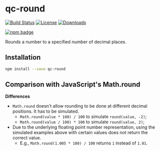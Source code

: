 # qc-round

[![Build Status][travis-svg]][travis-url]
[![License][license-image]][license-url]
[![Downloads][downloads-image]][downloads-url]

[![npm badge][npm-badge-png]][package-url]

Rounds a number to a specified number of decimal places.


## Installation

```sh
npm install --save qc-round
```


## Comparison with JavaScript's Math.round

**Differences**

* `Math.round` doesn't allow rounding to be done at different decimal positions.  It has to be simulated.
  - `Math.round(value * 100) / 100` to simulate `round(value, -2)`;
  - `Math.round(value / 100) * 100` to simulate `round(value, 2)`;
* Due to the underlying floating point number representation, using the simulated examples above with certain values
  does not return the correct value.
  - E.g., `Math.round(1.005 * 100) / 100` returns `1` instead of `1.01`.


[downloads-image]: http://img.shields.io/npm/dm/qc-round.svg
[downloads-url]: http://npm-stat.com/charts.html?package=qc-round
[license-image]: http://img.shields.io/npm/l/qc-round.svg
[license-url]: LICENSE
[package-url]: https://npmjs.org/package/qc-round
[npm-badge-png]: https://nodei.co/npm/qc-to_bool.png?downloads=true&stars=true
[travis-svg]: https://travis-ci.org/hypersoftllc/qc-round.svg?branch=master
[travis-url]: https://travis-ci.org/hypersoftllc/qc-round
